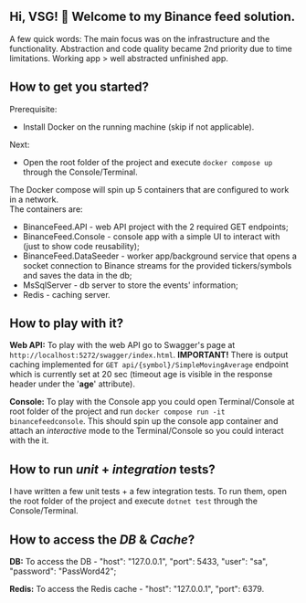 ## Hi, VSG! 👋 Welcome to my Binance feed solution. ##

A few quick words: The main focus was on the infrastructure and the functionality. Abstraction and code quality became 2nd priority due to time limitations. Working app > well abstracted unfinished app.

## How to get you started? ##

Prerequisite:
- Install Docker on the running machine (skip if not applicable).

Next:
- Open the root folder of the project and execute `docker compose up` through the Console/Terminal.

The Docker compose will spin up 5 containers that are configured to work in a network.\
The containers are:

- BinanceFeed.API - web API project with the 2 required GET endpoints;
- BinanceFeed.Console - console app with a simple UI to interact with (just to show code reusability);
- BinanceFeed.DataSeeder - worker app/background service that opens a socket connection to Binance streams for the provided tickers/symbols and saves the data in the db;
- MsSqlServer - db server to store the events' information;
- Redis - caching server.

## How to play with it? ##

**Web API:**
To play with the web API go to Swagger's page at `http://localhost:5272/swagger/index.html`. **IMPORTANT!** There is output caching implemented for `GET api/{symbol}/SimpleMovingAverage` endpoint which is currently set at 20 sec (timeout age is visible in the response header under the '**age**' attribute).

**Console:**
To play with the Console app you could open Terminal/Console at root folder of the project and run `docker compose run -it binancefeedconsole`. This should spin up the console app container and attach an *interactive* mode to the Terminal/Console so you could interact with the it.

## How to run _unit_ + _integration_ tests? ##
I have written a few unit tests + a few integration tests. To run them, open the root folder of the project and execute `dotnet test` through the Console/Terminal.

## How to access the _DB_ & _Cache_? ##

**DB:**
To access the DB - "host": "127.0.0.1", "port": 5433, "user": "sa", "password": "PassWord42";

**Redis:**
To access the Redis cache - "host": "127.0.0.1", "port": 6379.
